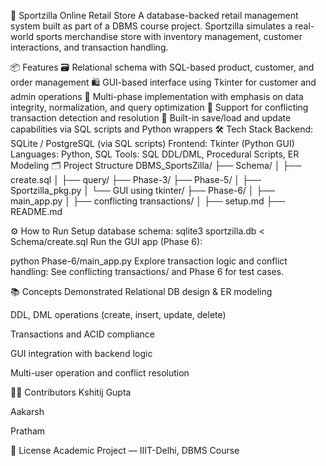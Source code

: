 🛒 Sportzilla Online Retail Store
A database-backed retail management system built as part of a DBMS course project. Sportzilla simulates a real-world sports merchandise store with inventory management, customer interactions, and transaction handling.

📦 Features
🗃️ Relational schema with SQL-based product, customer, and order management
🛍️ GUI-based interface using Tkinter for customer and admin operations
🔄 Multi-phase implementation with emphasis on data integrity, normalization, and query optimization
🔐 Support for conflicting transaction detection and resolution
💾 Built-in save/load and update capabilities via SQL scripts and Python wrappers
🛠️ Tech Stack
Backend: SQLite / PostgreSQL (via SQL scripts)
Frontend: Tkinter (Python GUI)
Languages: Python, SQL
Tools: SQL DDL/DML, Procedural Scripts, ER Modeling
🗂️ Project Structure
DBMS_SportsZilla/ ├── Schema/ │ ├── create.sql │ ├── query/ ├── Phase-3/ ├── Phase-5/ │ ├── Sportzilla_pkg.py │ └── GUI using tkinter/ ├── Phase-6/ │ ├── main_app.py │ ├── conflicting transactions/ │ ├── setup.md ├── README.md

⚙️ How to Run
Setup database schema:
sqlite3 sportzilla.db < Schema/create.sql
Run the GUI app (Phase 6):

python Phase-6/main_app.py Explore transaction logic and conflict handling: See conflicting transactions/ and Phase 6 for test cases.

📚 Concepts Demonstrated Relational DB design & ER modeling

DDL, DML operations (create, insert, update, delete)

Transactions and ACID compliance

GUI integration with backend logic

Multi-user operation and conflict resolution

👨‍💻 Contributors Kshitij Gupta

Aakarsh

Pratham

📄 License Academic Project — IIIT-Delhi, DBMS Course
